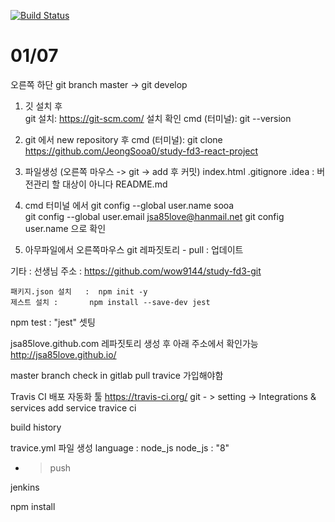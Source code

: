 [![Build Status](https://travis-ci.org/JeongSooa0/jeongsooa0.github.com.svg?branch=master)](https://travis-ci.org/JeongSooa0/jeongsooa0.github.com)
<h1>01/07</h1>
오른쪽 하단 git branch master -> git develop


1. 깃 설치 후  
git 설치: https://git-scm.com/
설치 확인 cmd  (터미널):  git --version

2. git 에서 new repository 후
 cmd  (터미널): 
     git clone https://github.com/JeongSooa0/study-fd3-react-project

3. 파일생성 (오른쪽 마우스 -> git -> add 후 커밋)
   index.html
   .gitignore  .idea : 버전관리 할 대상이 아니다
   README.md

4. cmd 터미널 에서
    git config --global user.name sooa  
    git config --global user.email jsa85love@hanmail.net
    git config user.name 으로 확인

5. 아무파일에서 오른쪽마우스 git 레파짓토리 - pull  : 업데이트


기타 : 
   선생님 주소 : https://github.com/wow9144/study-fd3-git




    패키지.json 설치   :  npm init -y 
    제스트 설치 :       npm install --save-dev jest 

npm test : "jest" 셋팅


  jsa85love.github.com 레파짓토리 생성 후 아래 주소에서 확인가능
  http://jsa85love.github.io/
  
master branch
check in
gitlab
pull
travice  가입해야함

Travis CI 배포 자동화 툴
https://travis-ci.org/
git - > setting -> Integrations & services   add service  travice ci

build history

travice.yml 파일 생성
	language : node_js
	node_js : "8"

  - > push

jenkins 

npm install